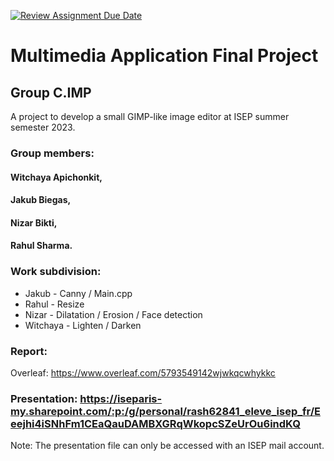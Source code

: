 [![Review Assignment Due Date](https://classroom.github.com/assets/deadline-readme-button-24ddc0f5d75046c5622901739e7c5dd533143b0c8e959d652212380cedb1ea36.svg)](https://classroom.github.com/a/iF5BiZG7)

# Multimedia Application Final Project
## Group C.IMP
A project to develop a small GIMP-like image editor at ISEP summer semester 2023.

### Group members:
#### Witchaya Apichonkit,
#### Jakub Biegas,
#### Nizar Bikti, 
#### Rahul Sharma.


### Work subdivision:
* Jakub - Canny / Main.cpp
* Rahul - Resize
* Nizar - Dilatation / Erosion / Face detection
* Witchaya - Lighten / Darken

### Report:
Overleaf: https://www.overleaf.com/5793549142wjwkqcwhykkc
### Presentation: https://iseparis-my.sharepoint.com/:p:/g/personal/rash62841_eleve_isep_fr/Eeejhi4iSNhFm1CEaQauDAMBXGRqWkopcSZeUrOu6indKQ
Note: The presentation file can only be accessed with an ISEP mail account.
